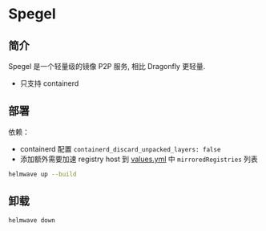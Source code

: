 # Spegel

## 简介

Spegel 是一个轻量级的镜像 P2P 服务, 相比 Dragonfly 更轻量.

* 只支持 containerd

## 部署
 
依赖：
* containerd 配置 `containerd_discard_unpacked_layers: false` 
* 添加额外需要加速 registry host 到 [values.yml](values.yml) 中 `mirroredRegistries` 列表

```bash
helmwave up --build
```

## 卸载

```bash
helmwave down
```